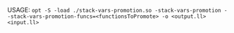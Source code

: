 USAGE: `opt -S -load ./stack-vars-promotion.so -stack-vars-promotion --stack-vars-promotion-funcs=<functionsToPromote> -o <output.ll> <input.ll>`
